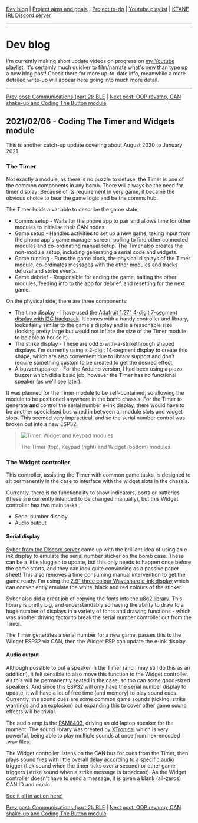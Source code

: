 [Dev blog](devblog.md) | [Project aims and goals](goals.md) | [Project to-do](todo.md) | [Youtube playlist](https://www.youtube.com/watch?v=8m7peVlW2mE&list=PLJqFvAhkcSkkks42zClG5WlvO1khFZCKK) | [KTANE IRL Discord server](https://discord.com/channels/711013430575890432)

---

# Dev blog
I'm currently making short update videos on progress on [my Youtube playlist](https://www.youtube.com/watch?v=8m7peVlW2mE&list=PLJqFvAhkcSkkks42zClG5WlvO1khFZCKK). It's certainly much quicker to film/narrate what's new than type up a new blog post! Check there for more up-to-date info, meanwhile a more detailed write-up will appear here going into much more detail.

---

[Prev post: Communications (part 2): BLE](devblog_04.md) | [Next post: OOP revamp, CAN shake-up and Coding The Button module](devblog_06.md)

## 2021/02/06 - Coding The Timer and Widgets module
This is another catch-up update covering about August 2020 to January 2021.

### The Timer
Not exactly a module, as there is no puzzle to defuse, the Timer is one of the common components in any bomb. There will always be the need for timer display! Because of its requirement in very game, it became the obvious choice to bear the game logic and be the comms hub.

The Timer holds a variable to describe the game state:
* Comms setup - Waits for the phone app to pair and allows time for other modules to initialise their CAN nodes.
* Game setup - Handles activities to set up a new game, taking input from the phone app's game manager screen, polling to find other connected modules and co-ordinating manual setup. The Timer also creates the non-module setup, including generating a serial code and widgets.
* Game running - Runs the game clock, the physical displays of the Timer module, co-ordinates messages with the other modules and tracks defusal and strike events.
* Game debrief - Responsible for ending the game, halting the other modules, feeding info to the app for debrief, and resetting for the next game.

On the physical side, there are three components:
* The time display - I have used the [Adafruit 1.27" 4-digit 7-segment display with I2C backpack](https://www.adafruit.com/product/1270). It comes with a handy controller and library, looks fairly similar to the game's display and is a reasonable size (looking pretty large but would not inflate the size of the Timer module to be able to house it).
* The strike display - These are odd x-with-a-strikethrough shaped displays. I'm currently using a 2-digit 14-segment display to create this shape, which are also convenient due to library support and don't require something custom to be created to get the desired effect.
* A buzzer/speaker - For the Arduino version, I had been using a piezo buzzer which did a basic job, however the Timer has no functional speaker (as we'll see later).

It was planned for the Timer module to be self-contained, so allowing the module to be positioned anywhere in the bomb chassis. For the Timer to generate **and** control the serial number e-ink display, there would have to be another specialised bus wired in between all module slots and widget slots. This seemed very impractical, and so the serial number control was broken out into a new ESP32.

> ![Timer, Widget and Keypad modules](https://i.imgur.com/PVWNPcI.jpg)
> 
> The Timer (top), Keypad (right) and Widget (bottom) modules.

### The Widget controller
This controller, assisting the Timer with common game tasks, is designed to sit permanently in the case to interface with the widget slots in the chassis.

Currently, there is no functionality to show indicators, ports or batteries (these are currently intended to be changed manually), but this Widget controller has two main tasks:
* Serial number display
* Audio output

#### Serial display
[Syber from the Discord server](https://discord.com/channels/711013430575890432) came up with the brilliant idea of using an e-ink display to emulate the serial number sticker on the bomb case. These can be a little sluggish to update, but this only needs to happen once before the game starts, and they can look quite convincing as a passive paper sheet! This also removes a time consuming manual intervention to get the game ready. I'm using the [2.9" three colour Waveshare e-ink display](https://www.waveshare.com/2.9inch-e-paper-module-b.htm) which can conveniently emulate the white, black and red colours of the sticker.

Syber also did a great job of copying the fonts into the [u8g2 library](https://github.com/olikraus/u8g2). This library is pretty big, and understandably so having the ability to draw to a huge number of displays in a variety of fonts and drawing functions - which was another driving factor to break the serial number controller out from the Timer.

The Timer generates a serial number for a new game, passes this to the Widget ESP32 via CAN, then the Widget ESP can update the e-ink display.

#### Audio output
Although possible to put a speaker in the Timer (and I may still do this as an addition), it felt sensible to also move this function to the Widget controller. As this will be permanently seated in the case, so too can some good-sized speakers. And since this ESP32 will only have the serial number display to update, it will have a lot of free time (and memory) to play sound cues. Currently, the sound cues are some common game sounds (ticking, strike warnings and an explosion) but expanding this to cover other game sound effects will be trivial.

The audio amp is the [PAM8403](https://components101.com/modules/pam8403-stereo-audio-amplifier-module), driving an old laptop speaker for the moment. The sound library was created by [XTronical](https://www.xtronical.com/the-dacaudio-library-download-and-installation/) which is very powerful, being able to play multiple sounds at once from hex-encoded .wav files.

The Widget controller listens on the CAN bus for cues from the Timer, then plays sound files with little overall delay according to a specific audio trigger (tick sound when the timer ticks over a second) or other game triggers (strike sound when a strike message is broadcast). As the Widget controller doesn't have to send a message, it is given a blank (all-zeros) CAN ID and mask.

[See it all in action here!](https://www.youtube.com/watch?v=DGMcetRa-00)

[Prev post: Communications (part 2): BLE](devblog_04.md) | [Next post: OOP revamp, CAN shake-up and Coding The Button module](devblog_06.md)
